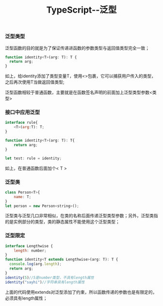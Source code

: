 ﻿---
title: TypeScript--泛型
tags:
- TypeScript
---
### 泛型类型
泛型函数的目的就是为了保证传递进函数的参数类型与返回值类型完全一致；
```javaScript
function identity<T>(arg: T): T {
  return arg;
}
```
如上，给identity添加了类型变量T，使用<>包裹，它可以捕获用户传入的类型，之后再次使用T当做返回值类型;

泛型函数相较于普通函数，主要就是在函数签名声明的前面加上泛型类型参数<类型>
<!--more-->
### 接口中应用泛型
```javaScript
interface rule{
    <T>(arg:T): T;
}

function identity<T>(arg: T): T{
    return arg;
}

let test: rule = identity;
```
如上，在普通函数后面加个< T >

### 泛型类
```javaScript
class Person<T>{
    name: T;
}
let person = new Person<string>();
```
泛型类与泛型几口非常相似，在类的名称后面传递泛型类型参数；另外，泛型类指的是实例部分的类型，类的静态属性不能使用这个泛型类型；
### 泛型限定
```javaScript
interface Lengthwise {
    length: number;
}
function identity<T extends Lengthwise>(arg: T): T {
  console.log(arg.length); 
  return arg;
}
identity(5)//5是number类型，不具有length属性
identity("sayhi")//字符串具有length属性
```
上面的代码使用extends对泛型添加了约束，所以函数传递的参数也是有限定的，必须具有length属性；




